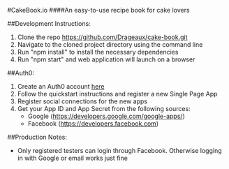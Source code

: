 #CakeBook.io
####An easy-to-use recipe book for cake lovers

##Development Instructions:
1. Clone the repo https://github.com/Drageaux/cake-book.git 
2. Navigate to the cloned project directory using the command line
3. Run "npm install" to install the necessary dependencies
4. Run "npm start" and web application will launch on a browser

##Auth0:
1. Create an Auth0 account [here](https://auth0.com/)
2. Follow the quickstart instructions and register a new Single Page App
3. Register social connections for the new apps
4. Get your App ID and App Secret from the following sources:
   - Google (https://developers.google.com/google-apps/)
   - Facebook (https://developers.facebook.com)

##Production Notes:
- Only registered testers can login through Facebook. Otherwise logging in with Google or email works just fine
